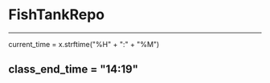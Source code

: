 # FishTankRepo
---------
current_time = x.strftime("%H" + ":" + "%M")

class_end_time = "14:19"
---------
